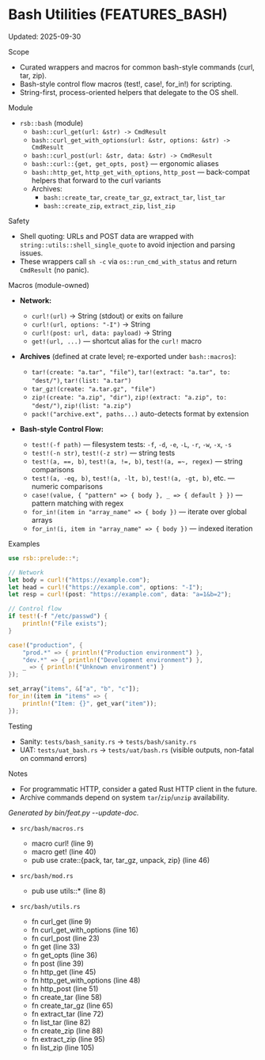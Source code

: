 # Bash Utilities (FEATURES_BASH)

Updated: 2025-09-30

Scope
- Curated wrappers and macros for common bash-style commands (curl, tar, zip).
- Bash-style control flow macros (test!, case!, for_in!) for scripting.
- String-first, process-oriented helpers that delegate to the OS shell.

Module
- `rsb::bash` (module)
  - `bash::curl_get(url: &str) -> CmdResult`
  - `bash::curl_get_with_options(url: &str, options: &str) -> CmdResult`
  - `bash::curl_post(url: &str, data: &str) -> CmdResult`
  - `bash::curl::{get, get_opts, post}` — ergonomic aliases
  - `bash::http_get`, `http_get_with_options`, `http_post` — back-compat helpers that forward to the curl variants
  - Archives:
    - `bash::create_tar`, `create_tar_gz`, `extract_tar`, `list_tar`
    - `bash::create_zip`, `extract_zip`, `list_zip`

Safety
- Shell quoting: URLs and POST data are wrapped with `string::utils::shell_single_quote` to avoid injection and parsing issues.
- These wrappers call `sh -c` via `os::run_cmd_with_status` and return `CmdResult` (no panic).

Macros (module-owned)
- **Network:**
  - `curl!(url)` → String (stdout) or exits on failure
  - `curl!(url, options: "-I")` → String
  - `curl!(post: url, data: payload)` → String
  - `get!(url, ...)` — shortcut alias for the `curl!` macro

- **Archives** (defined at crate level; re-exported under `bash::macros`):
  - `tar!(create: "a.tar", "file")`, `tar!(extract: "a.tar", to: "dest/")`, `tar!(list: "a.tar")`
  - `tar_gz!(create: "a.tar.gz", "file")`
  - `zip!(create: "a.zip", "dir")`, `zip!(extract: "a.zip", to: "dest/")`, `zip!(list: "a.zip")`
  - `pack!("archive.ext", paths...)` auto-detects format by extension

- **Bash-style Control Flow:**
  - `test!(-f path)` — filesystem tests: `-f`, `-d`, `-e`, `-L`, `-r`, `-w`, `-x`, `-s`
  - `test!(-n str)`, `test!(-z str)` — string tests
  - `test!(a, ==, b)`, `test!(a, !=, b)`, `test!(a, =~, regex)` — string comparisons
  - `test!(a, -eq, b)`, `test!(a, -lt, b)`, `test!(a, -gt, b)`, etc. — numeric comparisons
  - `case!(value, { "pattern" => { body }, _ => { default } })` — pattern matching with regex
  - `for_in!(item in "array_name" => { body })` — iterate over global arrays
  - `for_in!(i, item in "array_name" => { body })` — indexed iteration

Examples
```rust
use rsb::prelude::*;

// Network
let body = curl!("https://example.com");
let head = curl!("https://example.com", options: "-I");
let resp = curl!(post: "https://example.com", data: "a=1&b=2");

// Control flow
if test!(-f "/etc/passwd") {
    println!("File exists");
}

case!("production", {
    "prod.*" => { println!("Production environment") },
    "dev.*" => { println!("Development environment") },
    _ => { println!("Unknown environment") }
});

set_array("items", &["a", "b", "c"]);
for_in!(item in "items" => {
    println!("Item: {}", get_var("item"));
});
```

Testing
- Sanity: `tests/bash_sanity.rs` → `tests/bash/sanity.rs`
- UAT: `tests/uat_bash.rs` → `tests/uat/bash.rs` (visible outputs, non-fatal on command errors)

Notes
- For programmatic HTTP, consider a gated Rust HTTP client in the future.
- Archive commands depend on system `tar`/`zip`/`unzip` availability.

<!-- feat:bash -->

_Generated by bin/feat.py --update-doc._

* `src/bash/macros.rs`
  - macro curl! (line 9)
  - macro get! (line 40)
  - pub use crate::{pack, tar, tar_gz, unpack, zip} (line 46)

* `src/bash/mod.rs`
  - pub use utils::* (line 8)

* `src/bash/utils.rs`
  - fn curl_get (line 9)
  - fn curl_get_with_options (line 16)
  - fn curl_post (line 23)
  - fn get (line 33)
  - fn get_opts (line 36)
  - fn post (line 39)
  - fn http_get (line 45)
  - fn http_get_with_options (line 48)
  - fn http_post (line 51)
  - fn create_tar (line 58)
  - fn create_tar_gz (line 65)
  - fn extract_tar (line 72)
  - fn list_tar (line 82)
  - fn create_zip (line 88)
  - fn extract_zip (line 95)
  - fn list_zip (line 105)

<!-- /feat:bash -->

